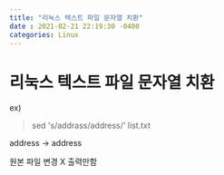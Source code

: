 ```yaml
---
title: "리눅스 텍스트 파일 문자열 치환"
date : 2021-02-21 22:19:30 -0400
categories: Linux
---
```



# 리눅스 텍스트 파일 문자열 치환

ex)

> sed 's/addrass/address/' list.txt


address -> address 

원본 파일 변경 X 출력만함


